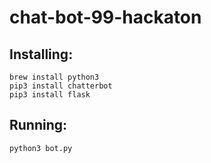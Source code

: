 # chat-bot-99-hackaton

## Installing:
```
brew install python3
pip3 install chatterbot
pip3 install flask
```

## Running:
```
python3 bot.py 
```

